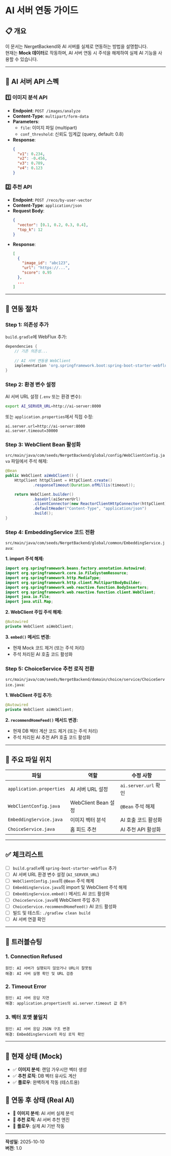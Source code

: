 # AI 서버 연동 가이드

## 📋 개요

이 문서는 NergetBackend와 AI 서버를 실제로 연동하는 방법을 설명합니다.  
현재는 **Mock 데이터**로 작동하며, AI 서버 연동 시 주석을 해제하여 실제 AI 기능을 사용할 수 있습니다.

---

## 🔧 AI 서버 API 스펙

### 1️⃣ 이미지 분석 API
- **Endpoint**: `POST /images/analyze`
- **Content-Type**: `multipart/form-data`
- **Parameters**:
  - `file`: 이미지 파일 (multipart)
  - `conf_threshold`: 신뢰도 임계값 (query, default: 0.8)
- **Response**:
  ```json
  {
    "v1": 0.234,
    "v2": -0.456,
    "v3": 0.789,
    "v4": 0.123
  }
  ```

### 2️⃣ 추천 API
- **Endpoint**: `POST /reco/by-user-vector`
- **Content-Type**: `application/json`
- **Request Body**:
  ```json
  {
    "vector": [0.1, 0.2, 0.3, 0.4],
    "top_k": 12
  }
  ```
- **Response**:
  ```json
  [
    {
      "image_id": "abc123",
      "url": "https://...",
      "score": 0.95
    },
    ...
  ]
  ```

---

## 🚀 연동 절차

### Step 1: 의존성 추가

`build.gradle`에 WebFlux 추가:

```gradle
dependencies {
    // 기존 의존성...
    
    // AI 서버 연동용 WebClient
    implementation 'org.springframework.boot:spring-boot-starter-webflux'
}
```

### Step 2: 환경 변수 설정

AI 서버 URL 설정 (`.env` 또는 환경 변수):

```bash
export AI_SERVER_URL=http://ai-server:8000
```

또는 `application.properties`에서 직접 수정:

```properties
ai.server.url=http://ai-server:8000
ai.server.timeout=30000
```

### Step 3: WebClient Bean 활성화

`src/main/java/com/seeds/NergetBackend/global/config/WebClientConfig.java` 파일에서 주석 해제:

```java
@Bean
public WebClient aiWebClient() {
    HttpClient httpClient = HttpClient.create()
            .responseTimeout(Duration.ofMillis(timeout));

    return WebClient.builder()
            .baseUrl(aiServerUrl)
            .clientConnector(new ReactorClientHttpConnector(httpClient))
            .defaultHeader("Content-Type", "application/json")
            .build();
}
```

### Step 4: EmbeddingService 코드 전환

`src/main/java/com/seeds/NergetBackend/global/common/EmbeddingService.java`:

**1. import 주석 해제:**
```java
import org.springframework.beans.factory.annotation.Autowired;
import org.springframework.core.io.FileSystemResource;
import org.springframework.http.MediaType;
import org.springframework.http.client.MultipartBodyBuilder;
import org.springframework.web.reactive.function.BodyInserters;
import org.springframework.web.reactive.function.client.WebClient;
import java.io.File;
import java.util.Map;
```

**2. WebClient 주입 주석 해제:**
```java
@Autowired
private WebClient aiWebClient;
```

**3. `embed()` 메서드 변경:**
- 현재 Mock 코드 제거 (또는 주석 처리)
- 주석 처리된 AI 호출 코드 활성화

### Step 5: ChoiceService 추천 로직 전환

`src/main/java/com/seeds/NergetBackend/domain/choice/service/ChoiceService.java`:

**1. WebClient 주입 추가:**
```java
@Autowired
private WebClient aiWebClient;
```

**2. `recommendHomeFeed()` 메서드 변경:**
- 현재 DB 벡터 계산 코드 제거 (또는 주석 처리)
- 주석 처리된 AI 추천 API 호출 코드 활성화

---

## 📂 주요 파일 위치

| 파일 | 역할 | 수정 사항 |
|------|------|-----------|
| `application.properties` | AI 서버 URL 설정 | `ai.server.url` 확인 |
| `WebClientConfig.java` | WebClient Bean 설정 | `@Bean` 주석 해제 |
| `EmbeddingService.java` | 이미지 벡터 분석 | AI 호출 코드 활성화 |
| `ChoiceService.java` | 홈 피드 추천 | AI 추천 API 활성화 |

---

## ✅ 체크리스트

- [ ] `build.gradle`에 `spring-boot-starter-webflux` 추가
- [ ] AI 서버 URL 환경 변수 설정 (`AI_SERVER_URL`)
- [ ] `WebClientConfig.java`의 `@Bean` 주석 해제
- [ ] `EmbeddingService.java`의 import 및 WebClient 주석 해제
- [ ] `EmbeddingService.embed()` 메서드 AI 코드 활성화
- [ ] `ChoiceService.java`에 WebClient 주입 추가
- [ ] `ChoiceService.recommendHomeFeed()` AI 코드 활성화
- [ ] 빌드 및 테스트: `./gradlew clean build`
- [ ] AI 서버 연결 확인

---

## 🐛 트러블슈팅

### 1. Connection Refused
```
원인: AI 서버가 실행되지 않았거나 URL이 잘못됨
해결: AI 서버 실행 확인 및 URL 검증
```

### 2. Timeout Error
```
원인: AI 서버 응답 지연
해결: application.properties의 ai.server.timeout 값 증가
```

### 3. 벡터 포맷 불일치
```
원인: AI 서버 응답 JSON 구조 변경
해결: EmbeddingService의 파싱 로직 확인
```

---

## 📝 현재 상태 (Mock)

- ✅ **이미지 분석**: 랜덤 가우시안 벡터 생성
- ✅ **추천 로직**: DB 벡터 유사도 계산
- ✅ **플로우**: 완벽하게 작동 (테스트용)

## 🎯 연동 후 상태 (Real AI)

- 🚀 **이미지 분석**: AI 서버 실제 분석
- 🚀 **추천 로직**: AI 서버 추천 엔진
- 🚀 **플로우**: 실제 AI 기반 작동

---

**작성일**: 2025-10-10  
**버전**: 1.0

